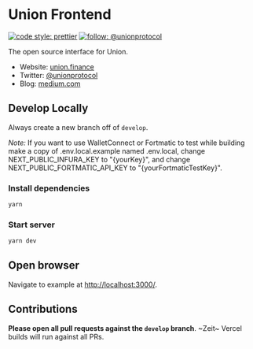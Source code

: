 # Union Frontend

[![code style: prettier](https://img.shields.io/badge/code_style-prettier-ff69b4.svg)](https://github.com/prettier/prettier)
[![follow: @unionprotocol](https://badgen.net/twitter/follow/unionprotocol)](https://twitter.com/unionprotocol)

The open source interface for Union.

- Website: [union.finance](https://union.finance)
- Twitter: [@unionprotocol](https://twitter.com/unionprotocol)
- Blog: [medium.com](https://medium.com/union-finance)

## Develop Locally

Always create a new branch off of `develop`.

_Note:_ If you want to use WalletConnect or Fortmatic to test while building make a copy of .env.local.example named .env.local, change NEXT_PUBLIC_INFURA_KEY to "{yourKey}", and change NEXT_PUBLIC_FORTMATIC_API_KEY to "{yourFortmaticTestKey}".

### Install dependencies

```bash
yarn
```

### Start server

```bash
yarn dev
```

## Open browser

Navigate to example at [http://localhost:3000/](http://localhost:3000/).

## Contributions

**Please open all pull requests against the `develop` branch**. ~Zeit~ Vercel builds will run against all PRs.
